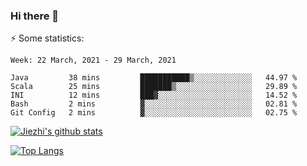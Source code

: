 ### Hi there 👋

⚡ Some statistics:

<!--START_SECTION:waka-->
```text
Week: 22 March, 2021 - 29 March, 2021

Java         38 mins         ███████████▒░░░░░░░░░░░░░   44.97 % 
Scala        25 mins         ███████▒░░░░░░░░░░░░░░░░░   29.89 % 
INI          12 mins         ███▓░░░░░░░░░░░░░░░░░░░░░   14.52 % 
Bash         2 mins          ▓░░░░░░░░░░░░░░░░░░░░░░░░   02.81 % 
Git Config   2 mins          ▓░░░░░░░░░░░░░░░░░░░░░░░░   02.75 % 
```
<!--END_SECTION:waka-->

[![Jiezhi's github stats](https://github-readme-stats.vercel.app/api?username=Jiezhi&show_icons=true)](https://github.com/Jiezhi/github-readme-stats)

[![Top Langs](https://github-readme-stats.vercel.app/api/top-langs/?username=Jiezhi&hide=javascript,html)](https://github.com/Jiezhi/github-readme-stats)
<!--
**Jiezhi/Jiezhi** is a ✨ _special_ ✨ repository because its `README.md` (this file) appears on your GitHub profile.

Here are some ideas to get you started:

- 🔭 I’m currently working on ...
- 🌱 I’m currently learning ...
- 👯 I’m looking to collaborate on ...
- 🤔 I’m looking for help with ...
- 💬 Ask me about ...
- 📫 How to reach me: ...
- 😄 Pronouns: ...
- ⚡ Fun fact: ...
-->

